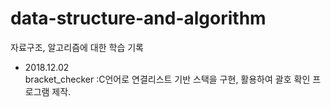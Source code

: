 # data-structure-and-algorithm
자료구조, 알고리즘에 대한 학습 기록

* 2018.12.02  
bracket_checker :C언어로 연결리스트 기반 스택을 구현, 활용하여 괄호 확인 프로그램 제작.
